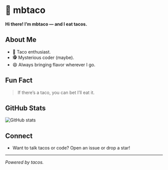# 🌮 mbtaco

**Hi there! I’m mbtaco — and I eat tacos.**

## About Me
- 🌮 Taco enthusiast.
- 🕵️ Mysterious coder (maybe).
- 😄 Always bringing flavor wherever I go.

## Fun Fact
> If there’s a taco, you can bet I’ll eat it.

## GitHub Stats
![GitHub stats](https://github-readme-stats.vercel.app/api?username=mbtaco&show_icons=true&theme=dracula)

## Connect
- Want to talk tacos or code? Open an issue or drop a star!

---

*Powered by tacos.*
